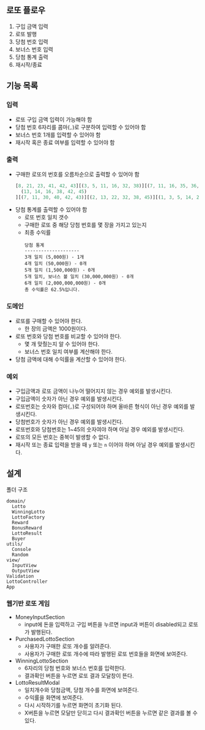 ## 로또 플로우

1. 구입 금액 입력
2. 로또 발행
3. 당첨 번호 입력
4. 보너스 번호 입력
5. 당첨 통계 출력
6. 재시작/종료

## 기능 목록

### 입력

- 로또 구입 금액 입력이 가능해야 함
- 당첨 번호 6자리를 콤마(`,`)로 구분하여 입력할 수 있어야 함
- 보너스 번호 1개를 입력할 수 있어야 함
- 재시작 혹은 종료 여부를 입력할 수 있어야 함

### 출력

- 구매한 로또의 번호를 오름차순으로 출력할 수 있어야 함
  ```javascript
  [8, 21, 23, 41, 42, 43][(3, 5, 11, 16, 32, 38)][(7, 11, 16, 35, 36, 44)][(1, 8, 11, 31, 41, 42)][
    (13, 14, 16, 38, 42, 45)
  ][(7, 11, 30, 40, 42, 43)][(2, 13, 22, 32, 38, 45)][(1, 3, 5, 14, 22, 45)];
  ```
- 당첨 통계를 출력할 수 있어야 함
  - 로또 번호 일치 갯수
  - 구매한 로또 중 해당 당첨 번호를 몇 장을 가지고 있는지
  - 최종 수익률
    ```
    당첨 통계
    --------------------
    3개 일치 (5,000원) - 1개
    4개 일치 (50,000원) - 0개
    5개 일치 (1,500,000원) - 0개
    5개 일치, 보너스 볼 일치 (30,000,000원) - 0개
    6개 일치 (2,000,000,000원) - 0개
    총 수익률은 62.5%입니다.
    ```

### 도메인

- 로또를 구매할 수 있어야 한다.
  - 한 장의 금액은 1000원이다.
- 로또 번호와 당첨 번호를 비교할 수 있어야 한다.
  - 몇 개 맞췄는지 알 수 있어야 한다.
  - 보너스 번호 일치 여부를 계산해야 한다.
- 당첨 금액에 대해 수익률을 계산할 수 있어야 한다.

### 예외

- 구입금액과 로또 금액이 나누어 떨어지지 않는 경우 예외를 발생시킨다.
- 구입금액이 숫자가 아닌 경우 예외를 발생시킨다.
- 로또번호는 숫자와 컴마(`,`)로 구성되어야 하며 올바른 형식이 아닌 경우 예외를 발생시킨다.
- 당첨번호가 숫자가 아닌 경우 예외를 발생시킨다.
- 로또번호와 당첨번호는 1~45의 숫자여야 하며 아닐 경우 예외를 발생시킨다.
- 로또의 모든 번호는 중복이 발생할 수 없다.
- 재시작 또는 종료 입력을 받을 때 `y` 또는 `n` 이어야 하며 아닐 경우 예외를 발생시킨다.

## 설계

폴더 구조

```
domain/
  Lotto
  WinningLotto
  LottoFactory
  Reward
  BonusReward
  LottoResult
  Buyer
utils/
  Console
  Random
view/
  InputView
  OutputView
Validation
LottoController
App
```

### 웹기반 로또 게임

- MoneyInputSection
  - input에 돈을 입력하고 구입 버튼을 누르면 input과 버튼이 disabled되고 로또가 발행된다.
- PurchasedLottoSection
  - 사용자가 구매한 로또 개수를 알려준다.
  - 사용자가 구매한 로또 개수에 따라 발행된 로또 번호들을 화면에 보여준다.
- WinningLottoSection
  - 6자리의 당첨 번호와 보너스 번호를 입력한다.
  - 결과확인 버튼을 누르면 로또 결과 모달창이 뜬다.
- LottoResultModal
  - 일치개수와 당첨금액, 당첨 개수를 화면에 보여준다.
  - 수익률을 화면에 보여준다.
  - 다시 시작하기를 누르면 화면이 초기화 된다.
  - X버튼을 누르면 모달만 닫히고 다시 결과확인 버튼을 누르면 같은 결과를 볼 수 있다.
